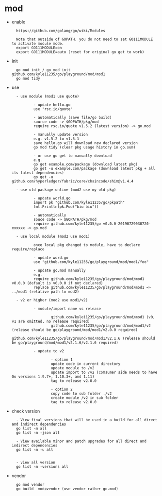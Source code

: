 
# mod

- enable

        https://github.com/golang/go/wiki/Modules

        Note that outside of GOPATH, you do not need to set GO111MODULE to activate module mode.
        export GO111MODULE=on
        export GO111MODULE=auto (reset for original go get to work)

- init

        go mod init / go mod init github.com/kyle11235/go/playground/mod/mod1
        go mod tidy

- use

        - use module (mod1 use quote)
        
                - update hello.go
                use "rsc.io/quote"
        
                - automatically (save file/go build)
                source code -> $GOPATH/pkg/mod
                require rsc.io/quote v1.5.2 (latest version) -> go.mod

                - manually update version
                e.g. v1.5.2 to v1.5.1
                save hello.go will download new declared version
                go mod tidy (clear pkg usage history in go.sum)

                - or use go get to manually download
                e.g. 
                go get example.com/package (download latest pkg)
                go get -u example.com/package (download latest pkg + all its latest dependencies)
                go get -u github.com/hyperledger/fabric/core/chaincode/shim@v1.4.4

        - use old package online (mod2 use my old pkg)
        
                - update world.go
                import pk "github.com/kyle11235/go/pkpath"
                fmt.Println(pk.Foo("biu biu"))

                - automatically
                souce code -> $GOPATH/pkg/mod
                require github.com/kyle11235/go v0.0.0-20190729030720-xxxxxx -> go.mod

        - use local module (mod2 use mod1)

                once local pkg changed to module, have to declare require/replace
       
                - update word.go
                use "github.com/kyle11235/go/playground/mod/mod1/foo"
                
                - update go.mod manually
                e.g.
                require github.com/kyle11235/go/playground/mod/mod1 v0.0.0 (default is v0.0.0 if not declared)
                replace github.com/kyle11235/go/playground/mod/mod1 => ../mod1 (relative path to mod2)

        - v2 or higher (mod2 use mod1/v2)

                - module/import name vs release
                
                        github.com/kyle11235/go/playground/mod/mod1 (v0, v1 are omitted, no release required)
                        github.com/kyle11235/go/playground/mod/mod1/v2 (release should be go/playground/mod/mod1/v2.0.0 required)
                        github.com/kyle11235/go/playground/mod/mod1/v2.1.6 (release should be go/playground/mod/mod1/v2.1.6/v2.1.6 required)

                - update to v2
                
                        - option 1
                        update code in current directory
                        update module to /v2
                        update import to /v2 (comsumer side needs to have Go versions 1.9.7+, 1.10.3+, and 1.11)
                        tag to release v2.0.0

                        - option 2
                        copy code to sub folder ./v2
                        create module /v2 in sub folder
                        tag to release v2.0.0

- check version

        - View final versions that will be used in a build for all direct and indirect dependencies
        go list -m all
        go list -m -json all

        - View available minor and patch upgrades for all direct and indirect dependencies
        go list -m -u all
        
        
        - view all version
        go list -m -versions all
        
- vendor

        go mod vendor
        go build -mod=vendor (use vendor rather go.mod)